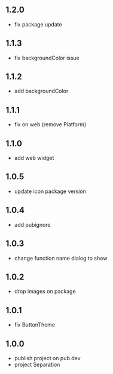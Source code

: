 ## 1.2.0
- fix package update

## 1.1.3
- fix backgroundColor issue

## 1.1.2
- add backgroundColor
 
## 1.1.1
- fix on web (remove Platform)

## 1.1.0
- add web widget

## 1.0.5
- update icon package version

## 1.0.4
- add pubignore

## 1.0.3
- change function name dialog to show

## 1.0.2
- drop images on package

## 1.0.1
- fix ButtonTheme

## 1.0.0 
- publish project on pub.dev
- project Separation